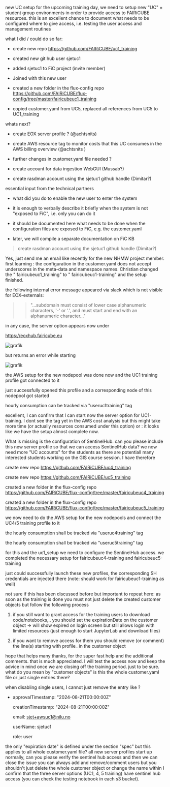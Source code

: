 new UC setup
for the upcoming training day, we need to setup new "UC" = student group environments in order to provide access to FAIRiCUBE resources. this is an excellent chance to document what needs to be configured where to give access, i.e. testing the user access and management routines

what I did / could do so far:
- create new repo https://github.com/FAIRiCUBE/uc1_training
- created new git hub user sjetuc1 
- added sjetuc1 to FiC project (invite member)
- Joined with this new user
- created a new folder in the flux-config repo https://github.com/FAIRiCUBE/flux-config/tree/master/fairicubeuc1_training 
- copied customer.yaml from UC5, replaced all references from UC5 to UC1_training

whats next?
- create EOX server profile ? (@achtsnits)
- create AWS resource tag to monitor costs that this UC consumes in the AWS billing overview (@achtsnits )
- further changes in customer.yaml file needed ?
- create account for data ingestion WebGUI  (Mussab?)
- create rasdman account using the sjetuc1 github handle (Dimitar?)

essential input from the technical partners
- what did you do to enable the new user to enter the system
- it is enough to verbally describe it briefly when the system is not "exposed to FiC", i.e. only you can do it
- it should be documented here what needs to be done when the configuration files are exposed to FiC, e.g. the customer.yaml
- later, we will compile a separate documentation on FiC KB
> create rasdman account using the sjetuc1 github handle (Dimitar?)

Yes, just send me an email like recently for the new NHMW project member.
first learning : the configuration in the customer.yaml does not accept underscores in the meta-data and namespace names. Christian changed the " fairicubeuc1_training" to " fairicubeuc1-training" and the setup finished. 

the following internal error message appeared via slack which is not visible for EOX-externals:
>>"...subdomain must consist of lower case alphanumeric characters, '-' or '.', and must start and end with an alphanumeric character..."

in any case, the server option appears now under 
https://eoxhub.fairicube.eu

![grafik](https://github.com/user-attachments/assets/8aad37ea-5aeb-4925-86cc-ceec40989c53)

but returns an error while starting

![grafik](https://github.com/user-attachments/assets/c090436d-4d3c-46c0-b811-83cd599447f0)



the AWS setup for the new nodepool was done now and the UC1 training profile got connected to it

just successfully opened this profile and a corresponding node of this nodepool got started

hourly consumption can be tracked via "useruc1training" tag


excellent, I can confirm that I can start now the server option for UC1-training. I dont see the tag yet in the AWS cost analysis but this might take more time (or actually resources consumed under this option) or : it looks like we have the setup almost complete now. 

What is missing is the configuration of SentinelHub. can you please include this new server profile so that we can access SentinelHub data?
we now need more "UC accounts" for the students as there are potentiall many interested students working on the GIS course session.  I have therefore 

create new repo https://github.com/FAIRiCUBE/uc4_training
create new repo https://github.com/FAIRiCUBE/uc5_training

created a new folder in the flux-config repo https://github.com/FAIRiCUBE/flux-config/tree/master/fairicubeuc4_training
created a new folder in the flux-config repo https://github.com/FAIRiCUBE/flux-config/tree/master/fairicubeuc5_training

we now need to do the AWS setup for the new nodepools and connect the UC4/5 training profile to it
the hourly consumption shall be tracked via "useruc4training" tag
the hourly consumption shall be tracked via "useruc5training" tag

for this and the uc1_setup we need to configure the SentinelHub access.
we completed the necessary setup for fairicubeuc4-training and fairicubeuc5-training

just could successfully launch these new profiles, the corresponding SH credentials are injected there (note: should work for fairicubeuc1-training as well)

not sure if this has been discussed before but important to repeat here: as soon as the training is done you must not just delete the created customer objects but follow the following process
1) if you still want to grant access for the training users to download code/notebooks,.. you should set the expirationDate on the customer object -> will show expired on login screen but still allows login with limited resources (just enough to start JupyterLab and download files)
2) if you want to remove access for them you should remove (or comment) the line(s) starting with profile_ in the customer object

hope that helps
many thanks, for the super fast help and the additional comments. that is much appreciated. I will test the access now and keep the advice in mind once we are closing off the training period. just to be sure. what do you mean by "customer objects" is this the whole customer.yaml file or just single entries there?

when disabling single users, I cannot just remove the entry like ?

  - approvalTimestamp: "2024-08-21T00:00:00Z"
    creationTimestamp: "2024-08-21T00:00:00Z"
    email: sjet+awsuc1@nilu.no
    userName: sjetuc1
    role: user

the only "expiration date" is defined under the section "spec" but this applies to all whole customer.yaml file?
all new server profiles start up normally, can you please verify the sentinel hub access and then we can close the issue
you can always add and remove/comment users but you shouldn't just delete the whole customer object  or change the name within
I confirm that the three server options (UC1, 4, 5 training) have sentinel hub access (you can check the testing notebook in each s3 bucket).